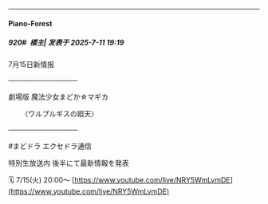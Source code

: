﻿
*****

####  Piano-Forest  
##### 920#         楼主| 发表于 2025-7-11 19:19

7月15日新情报

──────────────

 劇場版 魔法少女まどか☆マギカ

　   〈ワルプルギスの廻天〉

──────────────

#まどドラ エクセドラ通信

特別生放送内 後半にて最新情報を発表

🗓 7/15(火) 20:00～
[https://www.youtube.com/live/NRY5WmLvmDE](https://www.youtube.com/live/NRY5WmLvmDE)

